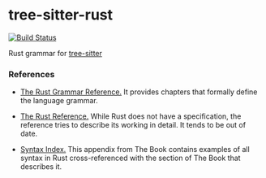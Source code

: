 # tree-sitter-rust

[![Build Status](https://travis-ci.org/tree-sitter/tree-sitter-rust.svg?branch=master)](https://travis-ci.org/MaximSokolov/tree-sitter-rust)

Rust grammar for [tree-sitter](https://github.com/tree-sitter/tree-sitter)


### References

* [The Rust Grammar Reference.](https://doc.rust-lang.org/grammar.html) It provides chapters that formally define the language grammar.

* [The Rust Reference.](https://doc.rust-lang.org/reference.html) While Rust does not have a specification, the reference tries to describe its working in detail. It tends to be out of date.

* [Syntax Index.](https://doc.rust-lang.org/book/syntax-index.html) This appendix from The Book contains examples of all syntax in Rust cross-referenced with the section of The Book that describes it.
